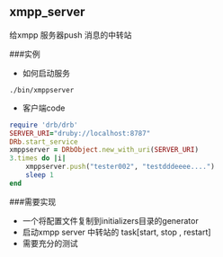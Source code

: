 ## xmpp_server
给xmpp 服务器push 消息的中转站

###实例
* 如何启动服务
```shell
./bin/xmppserver
```

* 客户端code
```ruby
require 'drb/drb'
SERVER_URI="druby://localhost:8787"  
DRb.start_service  
xmppserver = DRbObject.new_with_uri(SERVER_URI)  
3.times do |i| 
	xmppserver.push("tester002", "testdddeeee....")
	sleep 1
end  
```

###需要实现
* 一个将配置文件复制到initializers目录的generator
* 启动xmpp server 中转站的 task[start, stop , restart]
* 需要充分的测试


